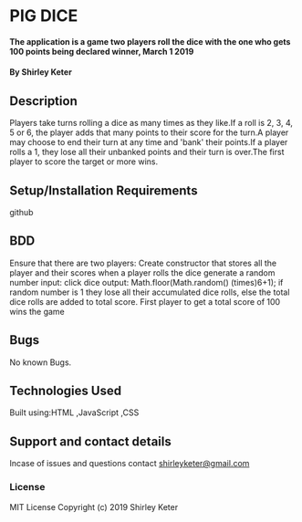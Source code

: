 # PIG DICE
#### The application is a game two players roll the dice with the one who gets 100 points being declared winner, March 1 2019
#### By **Shirley Keter**
## Description
Players take turns rolling a dice as many times as they like.If a roll is 2, 3, 4, 5 or 6, the player adds that many points to their score for the turn.A player may choose to end their turn at any time and 'bank' their points.If a player rolls a 1, they lose all their unbanked points and their turn is over.The first player to score the target or more wins.

## Setup/Installation Requirements
github

## BDD
Ensure that there are two players:
Create constructor that stores all the player and their scores
when a player rolls the dice generate a random number input: click dice output: Math.floor(Math.random() (times)6+1);
if random number is 1 they lose all their accumulated dice rolls, else the total dice rolls are added to total score.
First player to get a total score of 100 wins the game

## Bugs

No known Bugs.

## Technologies Used

Built using:HTML ,JavaScript ,CSS

## Support and contact details

Incase of issues and questions contact shirleyketer@gmail.com

### License

MIT License
Copyright (c) 2019 Shirley Keter
